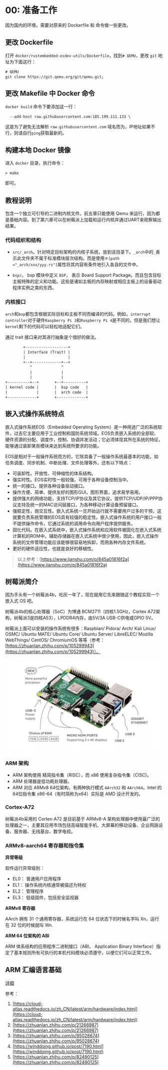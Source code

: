 # 00: 准备工作

因为国内的环境，需要对原来的 Dockerfile 和 命令做一些更改。

## 更改 Dockerfile

打开 `docker/rustembedded-osdev-utils/Dockerfile`，找到`# QEMU`，更改 `git` 地址为下面这行：

```
# QEMU
git clone https://git.qemu.org/git/qemu.git;    
```

## 更改 Makefile 中 Docker 命令

`docker build` 命令下要添加这一行：

```
  --add-host raw.githubusercontent.com:185.199.111.133 \
```

这是为了避免无法解析 `raw.githubusercontent.com` 域名而为，IP地址如果不行，则请自行`ping`获取最新的。

## 构建本地 Docker 镜像

进入 `docker` 目录，执行命令：

```
> make
```

即可。

## 教程说明

包含一个独立可引导的二进制内核文件。前五章只能使用 Qemu 来运行，因为都是基础内容。到了第六章可以在树莓派上加载和运行内核并通过UART来观察输出结果。

### 代码组织和结构

- `src/_arch`。针对特定目标架构的内核子系统，放到该目录下。`_arch`中的`_`表示此文件夹不属于标准模块层次结构。而是使用`＃[path ="_arch/xxx/yyy.rs"]`属性将其内容有条件地引入各自的文件中。

- `bsp/`。 bsp 模块中定义 `BSP`， 表示 Board Support Package。而且包含目标主板特殊的定义和功能。这些是诸如主板的内存映射或相应主板上的设备驱动程序实例之类的东西。

### 内核接口

`arch`和`bsp`都包含根据实际目标和主板不同而编译的代码。例如，`interrupt controller`对于硬件`Raspberry Pi 3`和`Raspberry Pi 4`是不同的，但是我们想让`kernel`剩下的代码可以轻松地适配它们。

通过 trait 接口来对其进行抽象是个很好的做法。

```text
        +-------------------+
        | Interface (Trait) |
        |                   |
        +--+-------------+--+
           ^             ^
           |             |
           |             |
+----------+--+       +--+----------+
| kernel code |       |  bsp code   |
|             |       |  arch code  |
+-------------+       +-------------+
```

## 嵌入式操作系统特点


嵌入式操作系统EOS（Embedded Operating System）是一种用途广泛的系统软件，过去它主要应用于工业控制和国防系统领域。EOS负责嵌入系统的全部软、硬件资源的分配、调度作，控制、协调并发活动；它必须体现其所在系统的特征，能够通过装卸某些模块来达到系统所要求的功能。

EOS是相对于一般操作系统而方的，它除具备了一般操作系统最基本的功能，如任务调度、同步机制、中断处理、文件处理等外，还有以下特点：

- 可装卸性。开放性、可伸缩性的体系结构。
- 强实时性。EOS实时性一般较强，可用于各种设备控制当中。
- 统一的接口。提供各种设备驱动接口。
- 操作方便、简单、提供友好的图形GUI，图形界面，追求易学易用。
- 提供强大的网络功能，支持TCP/IP协议及其它协议，提供TCP/UDP/IP/PPP协议支持及统一的MAC访问层接口，为各种移动计算设备预留接口。
- 强稳定性，弱交互性。嵌入式系统一旦开始运行就不需要用户过多的干预，这就要负责系统管理的EOS具有较强的稳定性。嵌入式操作系统的用户接口一般不提供操作命令，它通过系统的调用命令向用户程序提供服务。
- 固化代码。在嵌入式系统中，嵌入式操作系统和应用软件被固化在嵌入式系统计算机的ROM中。辅助存储器在嵌入式系统中很少使用，因此，嵌入式操作系统的文件管理功能应该能够很容易地拆卸，而用各种内存文件系统。
- 更好的硬件适应性，也就是良好的移植性。

> 以上参考：[https://www.jianshu.com/p/845a01816f2a](https://www.jianshu.com/p/845a01816f2a)


## 树莓派简介

因为手头有一个树莓派4b，吃灰一年了，现在就用它先来跟随这个教程实现一个嵌入式 OS 吧。

树莓派4b的核心处理器（SoC）为博通 BCM2711（四核1.5GHz，Cortex A72架构，树莓派3是四核A53），LPDDR4内存，由5V/3A USB-C供电或GPIO 5V。

树莓派上面可以安装的操作系统有很多：Raspbian/ Pidora/ Arch/ Kali Linux/ OSMC/ Ubuntu MATE/ Ubuntu Core/ Ubuntu Server/ LibreELEC/ Mozilla WebThings/ CentOS/ ChromiumOS 等等（参考：[https://zhuanlan.zhihu.com/p/105299943](https://zhuanlan.zhihu.com/p/105299943)）。

![pi4](./img/pi4.png)


### ARM 架构

- ARM 架构使用 精简指令集（RISC），而 x86 使用复杂指令集（CISC)。
- ARM 处理器是低功耗处理器。
- ARM 对应 ARMv8 64位架构，有两种执行模式 `AArch32` 和 `AArch64`。Intel 的 64位指令集 x86-64（有时简称为x64）实际是 AMD 设计开发的。

### Cortex-A72

树莓派4b采用的 Cortex-A72 是目前基于 ARMv8-A 架构处理器中使用最广泛的处理器之一，主要其应用市场包括高端智能手机、大屏幕的移动设备、企业网路设备、服务器、无线基台、数字电视。


### ARMv8-aarch64 寄存器和指令集

**异常等级**

软件运行异常级别：

- EL0： 普通用户应用程序
- EL1： 操作系统内核通常被描述为特权
- EL2： 管理程序
- EL3： 低级固件，包括安全监视器

**ARMv8 寄存器**

AArch 拥有 31 个通用寄存器，系统运行在 64 位状态下的时候名字叫 Xn，运行在 32 位的时候就叫 Wn.

**ARM 64 位架构的 ABI**

ARM 体系结构的应用程序二进制接口（ABI， Application Binary Interface）指定了基本规则所有可执行的本机代码模块必须遵守，以便它们可以正常工作。

## ARM 汇编语言基础

[详细](./arm_asm.md)



参考：

1. [https://cloud-atlas.readthedocs.io/zh_CN/latest/arm/hardware/index.html](https://cloud-atlas.readthedocs.io/zh_CN/latest/arm/hardware/index.html)
2. [https://zhuanlan.zhihu.com/p/21266987](https://zhuanlan.zhihu.com/p/21266987)
3. [https://zhuanlan.zhihu.com/p/95028674](https://zhuanlan.zhihu.com/p/95028674)
4. [https://winddoing.github.io/post/7190.html](https://winddoing.github.io/post/7190.html)
5. [https://zhuanlan.zhihu.com/p/82490125](https://zhuanlan.zhihu.com/p/82490125)
